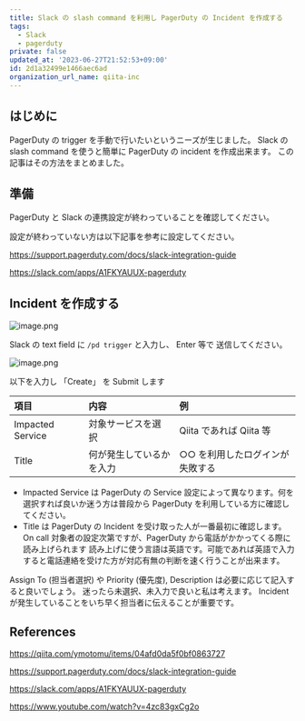```yaml
---
title: Slack の slash command を利用し PagerDuty の Incident を作成する
tags:
  - Slack
  - pagerduty
private: false
updated_at: '2023-06-27T21:52:53+09:00'
id: 2d1a32499e1466aec6ad
organization_url_name: qiita-inc
---
```


## はじめに

PagerDuty の trigger を手動で行いたいというニーズが生じました。
Slack の slash command を使うと簡単に PagerDuty の incident を作成出来ます。
この記事はその方法をまとめました。

## 準備

PagerDuty と Slack の連携設定が終わっていることを確認してください。

設定が終わっていない方は以下記事を参考に設定してください。

https://support.pagerduty.com/docs/slack-integration-guide

https://slack.com/apps/A1FKYAUUX-pagerduty

## Incident を作成する

![image.png](https://qiita-image-store.s3.ap-northeast-1.amazonaws.com/0/55950/cc9b0bef-02cb-20bb-1334-877ad23a886d.png)

Slack の text field に `/pd trigger` と入力し、 Enter 等で 送信してください。

![image.png](https://qiita-image-store.s3.ap-northeast-1.amazonaws.com/0/55950/0bcf4c5b-ac14-0582-426f-bbc6f2ab5e15.png)

以下を入力し 「Create」 を Submit します

| 項目             | 内容                     | 例                              |
| :--------------- | :----------------------- | :------------------------------ |
| Impacted Service | 対象サービスを選択       | Qiita であれば Qiita 等         |
| Title            | 何が発生しているかを入力 | ○○ を利用したログインが失敗する |

- Impacted Service は PagerDuty の Service 設定によって異なります。何を選択すれば良いか迷う方は普段から PagerDuty を利用している方に確認してください。
- Title は PagerDuty の Incident を受け取った人が一番最初に確認します。 On call 対象者の設定次第ですが、PagerDuty から電話がかかってくる際に読み上げられます 読み上げに使う言語は英語です。可能であれば英語で入力すると電話連絡を受けた方が対応有無の判断を速く行うことが出来ます。

Assign To (担当者選択) や Priority (優先度), Description は必要に応じて記入すると良いでしょう。
迷ったら未選択、未入力で良いと私は考えます。 Incident が発生していることをいち早く担当者に伝えることが重要です。

## References

https://qiita.com/ymotomu/items/04afd0da5f0bf0863727

https://support.pagerduty.com/docs/slack-integration-guide

https://slack.com/apps/A1FKYAUUX-pagerduty

https://www.youtube.com/watch?v=4zc83gxCg2o
